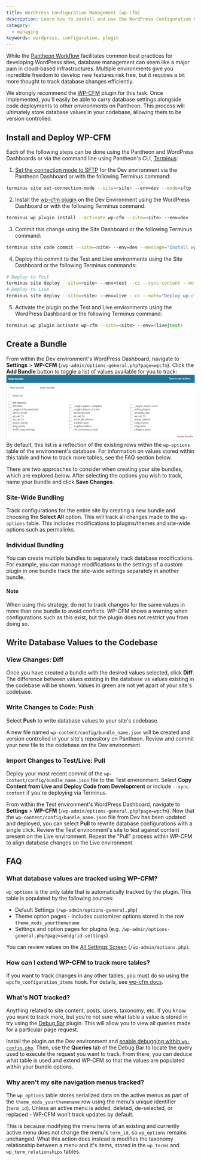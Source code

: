 ```yaml
---
title: WordPress Configuration Management (wp-cfm)
description: Learn how to install and use the WordPress Configuration Management plugin on your Pantheon WordPress site.
category:
  - managing
keywords: wordpress, configuration, plugin
---
```

While the [Pantheon Workflow](/docs/articles/sites/code/using-the-pantheon-workflow) facilitates common best practices for developing WordPress sites, database management can seem like a major pain in cloud-based infrastructures. Multiple environments give you incredible freedom to develop new features risk free, but it requires a bit more thought to track database changes efficiently.

We strongly recommend the [WP-CFM](https://wordpress.org/plugins/wp-cfm/) plugin for this task. Once implemented, you'll easily be able to carry database settings alongside code deployments to other environments on Pantheon. This process will ultimately store database values in your codebase, allowing them to be version controlled.

## Install and Deploy WP-CFM

Each of the following steps can be done using the Pantheon and WordPress Dashboards or via the command line using Pantheon's CLI, [Terminus](/docs/articles/local/cli):

1. [Set the connection mode to SFTP](/docs/articles/sites/code/developing-directly-with-sftp-mode) for the Dev environment via the Pantheon Dashboard or with the following Terminus command:
 ```bash
 terminus site set-connection-mode --site=<site> --env=dev --mode=sftp
 ```

2. Install the [wp-cfm plugin](https://wordpress.org/plugins/wp-cfm/) on the Dev Environment using the WordPress Dashboard or with the following Terminus command:
 ```bash
 terminus wp plugin install --activate wp-cfm --site=<site> --env=dev
 ```

3. Commit this change using the Site Dashboard or the following Terminus command:
 ```bash
 terminus site code commit --site=<site> --env=dev --message="Install wp-cfm plugin"
 ```

4. Deploy this commit to the Test and Live environments using the Site Dashboard or the following Terminus commands:
 ```bash
 # Deploy to Test
 terminus site deploy --site=<site> --env=test --cc --sync-content --note="Deploy wp-cfm plugin to the Test environment"
 # Deploy to Live
 terminus site deploy --site=<site> --env=live --cc --note="Deploy wp-cfm plugin to the Live environment"
 ```

5. Activate the plugin on the Test and Live environments using the WordPress Dashboard or the following Terminus command:
 ```bash
 terminus wp plugin activate wp-cfm --site=<site> --env=<live|test>
 ```

## Create a Bundle
From within the Dev environment's WordPress Dashboard, navigate to **Settings** > **WP-CFM** (`/wp-admin/options-general.php?page=wpcfm`). Click the **Add Bundle** button to toggle a list of values available for you to track:
![wp-cfm wp-options list](/source/docs/assets/images/wp-cfm-options.png)
By default, this list is a reflection of the existing rows within the `wp-options` table of the environment's database. For information on values stored within this table and how to track more tables, see the FAQ section below.

There are two approaches to consider when creating your site bundles, which are explored below. After selecting the options you wish to track, name your bundle and click **Save Changes**.

### Site-Wide Bundling
Track configurations for the entire site by creating a new bundle and choosing the **Select All** option. This will track all changes made to the `wp-options` table. This includes modifications to plugins/themes and site-wide options such as permalinks.

### Individual Bundling
You can create multiple bundles to separately track database modifications. For example, you can manage modifications to the settings of a custom plugin in one bundle track the site-wide settings separately in another bundle.
<div class="alert alert-info">
<h4>Note</h4>
When using this strategy, do not to track changes for the same values in more than one bundle to avoid conflicts. WP-CFM shows a warning when configurations such as this exist, but the plugin does not restrict you from doing so.
</div>

## Write Database Values to the Codebase
### View Changes: Diff
Once you have created a bundle with the desired values selected, click **Diff**. The difference between values existing in the database vs values existing in the codebase will be shown. Values in green are not yet apart of your site's codebase.
### Write Changes to Code: Push
Select **Push** to write database values to your site's codebase.

A new file named `wp-content/config/bundle_name.json` will be created and version controlled in your site's repository on Pantheon. Review and commit your new file to the codebase on the Dev environment.

### Import Changes to Test/Live: Pull
Deploy your most recent commit of the `wp-content/config/bundle_name.json` file to the Test environment. Select **Copy Content from Live and Deploy Code from Development** or include `--sync-content` if you're deploying via Terminus.  

From within the Test environment's WordPress Dashboard, navigate to **Settings** > **WP-CFM** (`/wp-admin/options-general.php?page=wpcfm`). Now that the `wp-content/config/bundle_name.json` file from Dev has been updated and deployed, you can select **Pull** to rewrite database configurations with a single click. Review the Test environment's site to test against content present on the Live environment. Repeat the "Pull" process within WP-CFM to align database changes on the Live environment.


## FAQ

### What database values are tracked using WP-CFM?
`wp_options` is the only table that is automatically tracked by the plugin. This table is populated by the following sources:

- Default Settings (`/wp-admin/options-general.php`)
- Theme option pages - Includes customizer options stored in the row `theme_mods_yourthemename`
- Settings and option pages for plugins (e.g. `/wp-admin/options-general.php?page=sendgrid-settings`)

You can review values on the [All Settings Screen](https://codex.wordpress.org/Option_Reference#All_Settings_Screen) (`/wp-admin/options.php`).

### How can I extend WP-CFM to track more tables?
If you want to track changes in any other tables, you must do so using the `wpcfm_configuration_items` hook. For details, see [wp-cfm docs](http://forumone.github.io/wp-cfm/).

### What's NOT tracked?
Anything related to site content, posts, users, taxonomy, etc. If you know you want to track more, but you’re not sure what table a value is stored in try using the [Debug Bar](https://wordpress.org/plugins/debug-bar/) plugin. This will allow you to view all queries made for a particular page request.

Install the plugin on the Dev environment and [enable debugging within `wp-config.php`](/docs/articles/wordpress/configuring-wp-config-php/#frequently-asked-questions). Then, use the **Queries** tab of the Debug Bar to locate the query used to execute the request you want to track. From there, you can deduce what table is used and extend WP-CFM so that the values are populated within your bundle options.

### Why aren't my site navigation menus tracked?
The `wp_options` table stores serialized data on the active menus as part of the `theme_mods_yourthemename` row using the menu's unique identifier (`term_id`). Unless an active menu is added, deleted, de-selected, or replaced - WP-CFM won’t track updates by default.

This is because modifying the menu items of an existing and currently active menu does not change the menu's `term_id`, so `wp_options` remains unchanged. What this action does instead is modifies the taxonomy relationship between a menu and it's items, stored in the `wp_terms` and `wp_term_relationships` tables.
